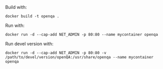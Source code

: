 Build with:

```
docker build -t openqa .
```

Run with:

```
docker run -d --cap-add NET_ADMIN -p 80:80 --name mycontainer openqa
```

Run devel version with:

```
docker run -d --cap-add NET_ADMIN -p 80:80 -v /path/to/devel/version/openQA:/usr/share/openqa --name mycontainer openqa
```

